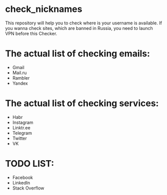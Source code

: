 # check_nicknames
This repository will help you to check where is your username is available.
If you wanna check sites, which are banned in Russia, you need to launch VPN before this Checker.

# The actual list of checking emails:
- Gmail
- Mail.ru
- Rambler
- Yandex

# The actual list of checking services:
- Habr
- Instagram
- Linktr.ee
- Telegram
- Twitter
- VK

# TODO LIST:
- Facebook
- LinkedIn
- Stack Overflow
